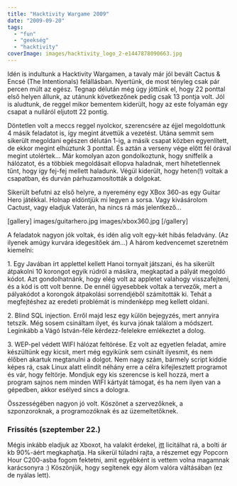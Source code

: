```yaml
---
title: "Hacktivity Wargame 2009"
date: "2009-09-20"
tags: 
  - "fun"
  - "geekség"
  - "hacktivity"
coverImage: images/hacktivity_logo_2-e1447878090663.jpg
---
```


Idén is indultunk a Hacktivity Wargamen, a tavaly már jól bevált Cactus & Encsé (The Intentionals) felállásban. Nyertünk, de most tényleg csak pár percen múlt az egész. Tegnap délután még úgy jöttünk el, hogy 22 ponttal első helyen állunk, az utánunk következőnek pedig csak 13 pontja volt. Jól is aludtunk, de reggel mikor bementem kiderült, hogy az este folyamán egy csapat a nulláról eljutott 22 pontig.

Döntetlen volt a meccs reggel nyolckor, szerencsére az éjjel megoldottunk 4 másik feladatot is, így megint átvettük a vezetést. Utána semmit sem sikerült megoldani egészen délután 1-ig, a másik csapat közben egyenlített, de ekkor megint elhúztunk 3 ponttal. És aztán a verseny vége előtt fél órával megint utolértek... Már komolyan azon gondolkoztunk, hogy sniffelik a hálózatot, és a többiek megoldásait ellopva haladnak, mert hihetetlennek tűnt, hogy így fej-fej mellett haladunk. Végül kiderült, hogy heten(!) voltak a csapatban, és durván párhuzamosították a dolgokat.

Sikerült befutni az első helyre, a nyeremény egy XBox 360-as egy Guitar Hero játékkal. Holnap eldöntjük mi legyen a sorsa. Vagy kivásárolom Cactust, vagy eladjuk Vaterán, ha nincs rá más jelentkező...

[gallery]
  images/guitarhero.jpg
  images/xbox360.jpg
[/gallery]

A feladatok nagyon jók voltak, és idén alig volt egy-két hibás feladvány. (Az ilyenek amúgy kurvára idegesítőek ám...) A három kedvencemet szeretném kiemelni:

1\. Egy Javában írt applettel kellett Hanoi tornyait játszani, és ha sikerült átpakolni 10 korongot egyik rúdról a másikra, megkaptad a pályát megoldó kódot. Azt gondolhatnánk, hogy elég volt az appletet valahogy visszafejteni, és a kód is ott volt benne. De ennél ügyesebbek voltak a tervezők, mert a pályakódot a korongok átpakolási sorrendjéből számították ki. Tehát a megfejtéshez az eredeti problémát is mindenképp meg kellett oldani.

2\. Blind SQL injection. Erről majd lesz egy külön bejegyzés, mert annyira tetszik. Még sosem csináltam ilyet, és kurva jónak találom a módszert. Leginkább a Vágó István-féle kérdezz-felelekre emlékeztet a dolog.

3\. WEP-pel védett WIFI hálózat feltörése. Ez volt az egyetlen feladat, amire készültünk egy kicsit, mert még egyikünk sem csinált ilyesmit, és nem élőben akartuk megtanulni a dolgot. Nem nagy szám, bármely script kiddie képes rá, csak Linux alatt elindít néhány erre a célra kifejlesztett programot és vár, hogy feltörje. Mondjuk egy kis szerencse is kell hozzá, mert a program sajnos nem minden WIFI kártyát támogat, és ha nem ilyen van a gépedben, akkor esélyed sincs a dologra.

Összességében nagyon jó volt. Köszönet a szervezőknek, a szponzoroknak, a programozóknak és az üzemeltetőknek.

### Frissítés (szeptember 22.)

Mégis inkább eladjuk az Xboxot, ha valakit érdekel, [itt](http://www.vatera.hu/uj_xbox_360_arcade_guitar_hero_metallica_153654359.html) licitálhat rá, a bolti ár kb 90%-áért megkaphatja. Ha sikerül túladni rajta, a részemet egy Popcorn Hour C200-asba fogom fektetni, amit egyébként is vettem volna magamnak karácsonyra :) Köszönjük, hogy segítenek egy álom valóra váltásában (ez de nyálas lett).
